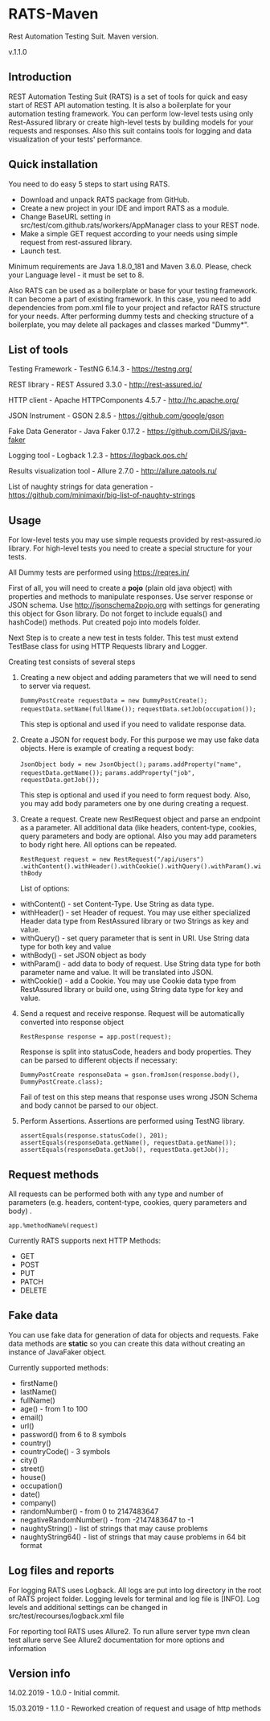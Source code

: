 
# RATS-Maven
Rest Automation Testing Suit. 
Maven version.

v.1.1.0

## Introduction

REST Automation Testing Suit (RATS) is a set of tools for quick and easy start of REST API automation testing. It is also a boilerplate for your automation testing framework. You can perform low-level tests using only Rest-Assured library or create high-level tests by building models for your requests and responses. Also this suit contains tools for logging and data visualization of your tests' performance.

## Quick installation
You need to do easy 5 steps to start using RATS.

 -  Download and unpack RATS package from GitHub.
 -  Create a new project in your IDE and import RATS as a module.
 -  Change BaseURL setting in src/test/com.github.rats/workers/AppManager class to your REST node.
 -  Make a simple GET request according to your needs using simple request from rest-assured library.
 -  Launch test.

Minimum requirements are Java 1.8.0_181 and Maven 3.6.0.
Please, check your Language level - it must be set to 8.

Also RATS can be used as a boilerplate or base for your testing framework. It can become a part of existing framework.
In this case, you need to add dependencies from pom.xml file to your project and refactor RATS structure for your needs.
After performing dummy tests and checking structure of a boilerplate, you may delete all packages and classes marked "Dummy*".

## List of tools
Testing Framework - TestNG 6.14.3 - https://testng.org/

REST library - REST Assured 3.3.0 - http://rest-assured.io/

HTTP client - Apache HTTPComponents 4.5.7 - http://hc.apache.org/

JSON Instrument - GSON 2.8.5 - https://github.com/google/gson

Fake Data Generator - Java Faker 0.17.2 - https://github.com/DiUS/java-faker

Logging tool - Logback 1.2.3 - https://logback.qos.ch/

Results visualization tool - Allure 2.7.0 - http://allure.qatools.ru/

List of naughty strings for data generation - https://github.com/minimaxir/big-list-of-naughty-strings

## Usage
For low-level tests you may use simple requests provided by rest-assured.io library.
For high-level tests you need to create a special structure for your tests.

All Dummy tests are performed using https://reqres.in/

First of all, you will need to create a **pojo** (plain old java object) with properties and methods to manipulate responses. Use server response or JSON schema. Use http://jsonschema2pojo.org with settings for generating this object for Gson library. Do not forget to include equals() and hashCode() methods. Put created pojo into models folder.

Next Step is to create a new test in tests folder. This test must extend TestBase class for using HTTP Requests library and Logger.

Creating test consists of several steps

 1. Creating a new object and adding parameters that we will need to send to server via request.

	``DummyPostCreate requestData = new DummyPostCreate(); ``
	``requestData.setName(fullName());``
	``requestData.setJob(occupation()); ``

	This step is optional and used if you need to validate response data.

2. Create a JSON for request body.
For this purpose we may use fake data objects.
Here is example of creating a request body:

	``JsonObject body = new JsonObject();``
	``params.addProperty("name", requestData.getName());``
	``params.addProperty("job", requestData.getJob()); ``

	This step is optional and used if you need to form request body. Also, you may add body parameters one by one during creating a request.

 3. Create a request.
 Create new RestRequest object and parse an endpoint as a parameter. All additional data (like headers, content-type, cookies, query parameters and body are optional. Also you may add parameters to body right here. All options can be repeated.

	``RestRequest request = new RestRequest("/api/users")
	.withContent().withHeader().withCookie().withQuery().withParam().withBody``

	List of options:

 - withContent() - set Content-Type. Use String as data type.
 - withHeader() - set Header of request. You may use either specialized Header data type from RestAssured library or  two Strings as key and value.
 - withQuery() - set query parameter that is sent in URI. Use String data type for both key and value
 - withBody() - set JSON object as body
 - withParam() - add data to body of request. Use String data type for both parameter name and value. It will be translated into JSON.
 - withCookie() - add a Cookie. You may use Cookie data type from RestAssured library or build one, using String data type for key and value.

 4. Send a request and receive response.
 Request will be automatically converted into response object

	 ``RestResponse response = app.post(request);``

	 Response is split into statusCode, headers and body properties. They can be parsed to different objects if necessary:

	``DummyPostCreate responseData = gson.fromJson(response.body(), DummyPostCreate.class);  ``

	Fail of test on this step means that response uses wrong JSON Schema and body cannot be parsed to our object.

 5. Perform Assertions.
 Assertions are performed using TestNG library.

	``assertEquals(response.statusCode(), 201);``
	``assertEquals(responseData.getName(), requestData.getName());``
	``assertEquals(responseData.getJob(), requestData.getJob());``


## Request methods
All requests can be performed both with any type and number of parameters (e.g. headers, content-type, cookies, query parameters and body) .

``app.%methodName%(request)``

Currently RATS supports next HTTP Methods:

 - GET
 - POST
 - PUT
 - PATCH
 - DELETE

## Fake data
You can use fake data for generation of data for objects and requests. Fake data methods are **static** so you can create this data without creating an instance of JavaFaker object.

Currently supported methods:

 - firstName()
 - lastName()
 - fullName()
 - age() - from 1 to 100
 - email()
 - url()
 - password() from 6 to 8 symbols
 - country()
 - countryCode() - 3 symbols
 - city()
 - street()
 - house()
 - occupation()
 - date()
 - company()
 - randomNumber() - from 0 to 2147483647
 - negativeRandomNumber() - from -2147483647 to -1
 - naughtyString() - list of strings that may cause problems
 - naughtyString64() - list of strings that may cause problems in 64 bit format

## Log files and reports
For logging RATS uses Logback. All logs are put into log directory in the root of RATS project folder. Logging levels for terminal and log file is [INFO]. Log levels and additional settings can be changed in src/test/recourses/logback.xml file

For reporting tool RATS uses Allure2. To run allure server type
mvn clean test
allure serve
See Allure2 documentation for more options and information

## Version info
14.02.2019 - 1.0.0 - Initial commit.

15.03.2019 - 1.1.0 - Reworked creation of request and usage of http methods

